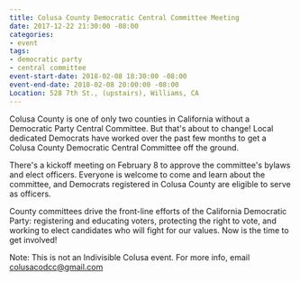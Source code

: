 ```yaml
---
title: Colusa County Democratic Central Committee Meeting
date: 2017-12-22 21:30:00 -08:00
categories:
- event
tags:
- democratic party
- central committee
event-start-date: 2018-02-08 18:30:00 -08:00
event-end-date: 2018-02-08 20:00:00 -08:00
Location: 528 7th St., (upstairs), Williams, CA
---
```


Colusa County is one of only two counties in California without a Democratic Party Central Committee. But that's about to change! Local dedicated Democrats have worked over the past few months to get a Colusa County Democratic Central      Committee off the ground.  

There's a kickoff meeting on February 8 to approve the committee's bylaws and elect officers. Everyone is welcome to come and learn about the committee, and Democrats      registered in Colusa County are eligible to serve as officers.

County committees drive the front-line efforts of the California Democratic Party: registering and educating voters, protecting the right to vote, and working to elect candidates who will fight for our values. Now is the time to get involved!

Note: This is not an Indivisible Colusa event. For more info, email [colusacodcc@gmail.com](mailto:colusacodcc@gmail.com)